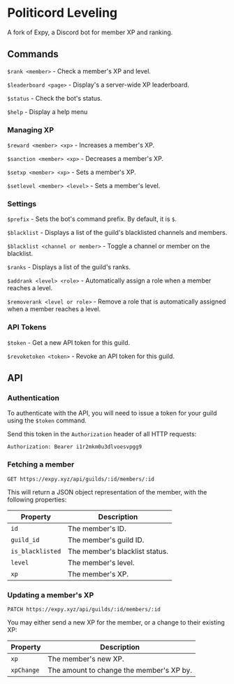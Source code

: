 # Politicord Leveling

A fork of Expy, a Discord bot for member XP and ranking.

## Commands

`$rank <member>` - Check a member's XP and level.

`$leaderboard <page>` - Display's a server-wide XP leaderboard.

`$status` - Check the bot's status.

`$help` - Display a help menu

### Managing XP

`$reward <member> <xp>` - Increases a member's XP.

`$sanction <member> <xp>` - Decreases a member's XP.

`$setxp <member> <xp>` - Sets a member's XP.

`$setlevel <member> <level>` - Sets a member's level.

### Settings

`$prefix` - Sets the bot's command prefix. By default, it is `$`.

`$blacklist` - Displays a list of the guild's blacklisted channels and members.

`$blacklist <channel or member>` - Toggle a channel or member on the blacklist.

`$ranks` - Displays a list of the guild's ranks.

`$addrank <level> <role>` - Automatically assign a role when a member reaches a level.

`$removerank <level or role>` - Remove a role that is automatically assigned when a member reaches a level.

### API Tokens

`$token` - Get a new API token for this guild.

`$revoketoken <token>` - Revoke an API token for this guild.

## API

### Authentication

To authenticate with the API, you will need to issue a token for your guild using the `$token` command.

Send this token in the `Authorization` header of all HTTP requests:

```
Authorization: Bearer i1r2mkm0u3dlvoesvpgg9
```

### Fetching a member

```
GET https://expy.xyz/api/guilds/:id/members/:id
```

This will return a JSON object representation of the member, with the following properties:

| Property | Description |
|--|--|
| `id` | The member's ID. |
| `guild_id` | The member's guild ID. |
| `is_blacklisted` | The member's blacklist status. |
| `level` | The member's level. |
| `xp` | The member's XP. |

### Updating a member's XP

```
PATCH https://expy.xyz/api/guilds/:id/members/:id
```

You may either send a new XP for the member, or a change to their existing XP:

| Property | Description |
|--|--|
| `xp` | The member's new XP. |
| `xpChange` | The amount to change the member's XP by. |
